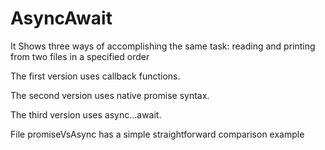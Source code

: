 # AsyncAwait

It Shows three ways of accomplishing the same task: reading and printing from two files in a specified order

The first version uses callback functions.

The second version uses native promise syntax.

The third version uses async...await.

File promiseVsAsync has a simple straightforward comparison example
